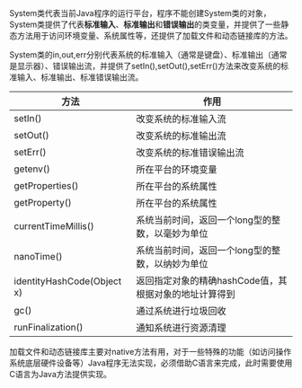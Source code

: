 System类代表当前Java程序的运行平台，程序不能创建System类的对象，System类提供了代表**标准输入**、**标准输出**和**错误输出**的类变量，并提供了一些静态方法用于访问环境变量、系统属性等，还提供了加载文件和动态链接库的方法。

System类的in,out,err分别代表系统的标准输入（通常是键盘）、标准输出（通常是显示器）、错误输出流，并提供了setIn(),setOut(),setErr()方法来改变系统的标准输入、标准输出、标准错误输出流。

| 方法                        | 作用                                                   |
| --------------------------- | ------------------------------------------------------ |
| setIn()                     | 改变系统的标准输入流                                   |
| setOut()                    | 改变系统的标准输出流                                   |
| setErr()                    | 改变系统的标准错误输出流                               |
| getenv()                    | 所在平台的环境变量                                     |
| getProperties()             | 所在平台的系统属性                                     |
| getProperty()               | 所在平台的系统属性                                     |
| currentTimeMillis()         | 系统当前时间，返回一个long型的整数，以毫妙为单位       |
| nanoTime()                  | 系统当前时间，返回一个long型的整数，以纳妙为单位       |
| identityHashCode(Object  x) | 返回指定对象的精确hashCode值，其根据对象的地址计算得到 |
| gc()                        | 通过系统进行垃圾回收                                   |
| runFinalization()           | 通知系统进行资源清理                                   |

加载文件和动态链接库主要对native方法有用，对于一些特殊的功能（如访问操作系统底层硬件设备等）Java程序无法实现，必须借助C语言来完成，此时需要使用C语言为Java方法提供实现。

